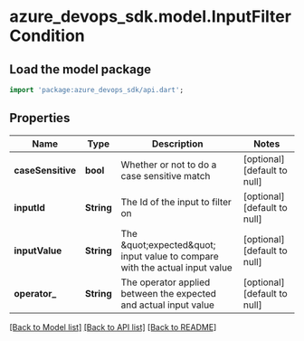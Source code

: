 # azure_devops_sdk.model.InputFilterCondition

## Load the model package
```dart
import 'package:azure_devops_sdk/api.dart';
```

## Properties
Name | Type | Description | Notes
------------ | ------------- | ------------- | -------------
**caseSensitive** | **bool** | Whether or not to do a case sensitive match | [optional] [default to null]
**inputId** | **String** | The Id of the input to filter on | [optional] [default to null]
**inputValue** | **String** | The \&quot;expected\&quot; input value to compare with the actual input value | [optional] [default to null]
**operator_** | **String** | The operator applied between the expected and actual input value | [optional] [default to null]

[[Back to Model list]](../README.md#documentation-for-models) [[Back to API list]](../README.md#documentation-for-api-endpoints) [[Back to README]](../README.md)


